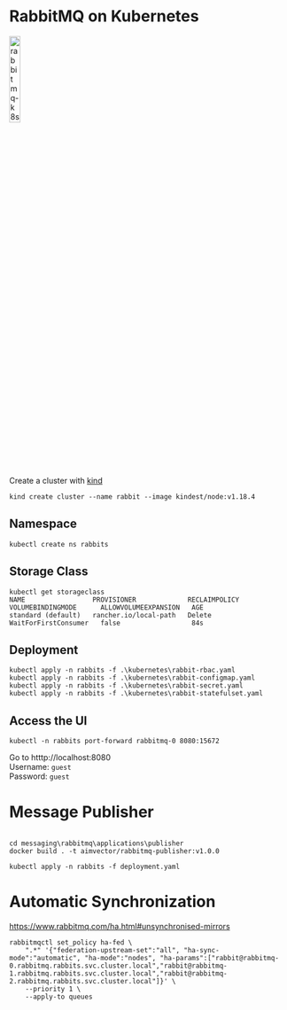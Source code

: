 # RabbitMQ on Kubernetes

<a href="https://youtu.be/_lpDfMkxccc" title="rabbitmq-k8s"><img src="https://i.ytimg.com/vi/_lpDfMkxccc/hqdefault.jpg" width="20%" alt="rabbitmq-k8s" /></a> 

Create a cluster with [kind](https://kind.sigs.k8s.io/docs/user/quick-start/)

```
kind create cluster --name rabbit --image kindest/node:v1.18.4
```

## Namespace

```
kubectl create ns rabbits
```

## Storage Class

```
kubectl get storageclass
NAME                 PROVISIONER             RECLAIMPOLICY   VOLUMEBINDINGMODE      ALLOWVOLUMEEXPANSION   AGE
standard (default)   rancher.io/local-path   Delete          WaitForFirstConsumer   false                  84s
```

## Deployment

```
kubectl apply -n rabbits -f .\kubernetes\rabbit-rbac.yaml
kubectl apply -n rabbits -f .\kubernetes\rabbit-configmap.yaml
kubectl apply -n rabbits -f .\kubernetes\rabbit-secret.yaml
kubectl apply -n rabbits -f .\kubernetes\rabbit-statefulset.yaml
```

## Access the UI

```
kubectl -n rabbits port-forward rabbitmq-0 8080:15672
```
Go to htttp://localhost:8080 <br/>
Username: `guest` <br/>
Password: `guest` <br/>

# Message Publisher

```

cd messaging\rabbitmq\applications\publisher
docker build . -t aimvector/rabbitmq-publisher:v1.0.0

kubectl apply -n rabbits -f deployment.yaml
```

# Automatic Synchronization

https://www.rabbitmq.com/ha.html#unsynchronised-mirrors

```
rabbitmqctl set_policy ha-fed \
    ".*" '{"federation-upstream-set":"all", "ha-sync-mode":"automatic", "ha-mode":"nodes", "ha-params":["rabbit@rabbitmq-0.rabbitmq.rabbits.svc.cluster.local","rabbit@rabbitmq-1.rabbitmq.rabbits.svc.cluster.local","rabbit@rabbitmq-2.rabbitmq.rabbits.svc.cluster.local"]}' \
    --priority 1 \
    --apply-to queues
```